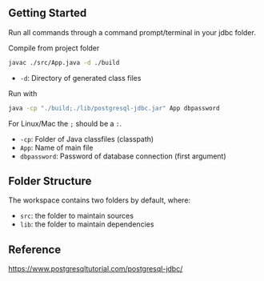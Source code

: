 ## Getting Started

Run all commands through a command prompt/terminal in your jdbc folder.

Compile from project folder

```sh
javac ./src/App.java -d ./build
```

- `-d`: Directory of generated class files

Run with

```sh
java -cp "./build;./lib/postgresql-jdbc.jar" App dbpassword
```

For Linux/Mac the `;` should be a `:`.

- `-cp`: Folder of Java classfiles (classpath)
- `App`: Name of main file
- `dbpassword`: Password of database connection (first argument)

## Folder Structure

The workspace contains two folders by default, where:

- `src`: the folder to maintain sources
- `lib`: the folder to maintain dependencies

## Reference

https://www.postgresqltutorial.com/postgresql-jdbc/
